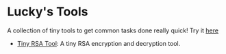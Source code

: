 # Lucky's Tools

A collection of tiny tools to get common tasks done really quick! Try it [here](https://tools.luckyebere.com/)

- [Tiny RSA Tool](https://rsa.luckyebere.com/): A tiny RSA encryption and decryption tool.